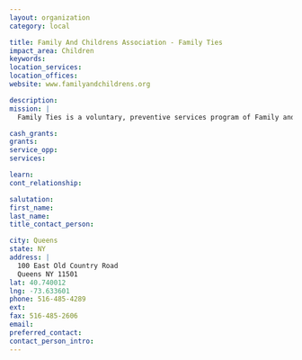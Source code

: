 ```yaml
---
layout: organization
category: local

title: Family And Childrens Association - Family Ties
impact_area: Children
keywords: 
location_services: 
location_offices: 
website: www.familyandchildrens.org

description: 
mission: |
  Family Ties is a voluntary, preventive services program of Family and Children's Association. Our primary goal is to help families during periods of crisis to pull together so they can eliminate the risk of placing their children in foster care.

cash_grants: 
grants: 
service_opp: 
services: 

learn: 
cont_relationship: 

salutation: 
first_name: 
last_name: 
title_contact_person: 

city: Queens
state: NY
address: |
  100 East Old Country Road    
  Queens NY 11501
lat: 40.740012
lng: -73.633601
phone: 516-485-4289
ext: 
fax: 516-485-2606
email: 
preferred_contact: 
contact_person_intro: 
---
```

